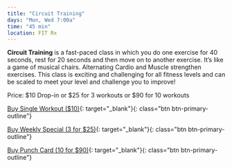 ```yaml
---
title: "Circuit Training"
days: "Mon, Wed 7:00a"
time: "45 min"
location: FIT Rx
---
```

**Circuit Training** is a fast-paced class in which you do one exercise for 40 seconds, rest for 20 seconds and then move on to another exercise. It’s like a game of musical chairs. Alternating Cardio and Muscle strengthen exercises.  This class is exciting and challenging for all fitness levels and can be scaled to meet your level and challenge you to improve!

Price:
$10 Drop-in or $25 for 3 workouts or $90 for 10 workouts

[Buy Single Workout ($10)](https://app.acuityscheduling.com/schedule.php?owner=16546307&appointmentType=14884731){: target="_blank"}{: class="btn btn-primary-outline"}

[Buy Weekly Special (3 for $25)](https://app.acuityscheduling.com/catalog.php?owner=16546307&action=addCart&clear=1&id=830276){: target="_blank"}{: class="btn btn-primary-outline"}

[Buy Punch Card (10 for $90)](https://app.acuityscheduling.com/catalog.php?owner=16546307&action=addCart&clear=1&id=830274){: target="_blank"}{: class="btn btn-primary-outline"}